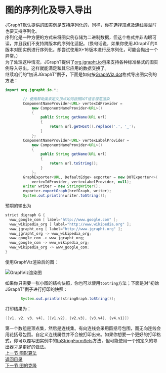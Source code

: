 # 图的序列化及导入导出  
JGraphT默认提供的图实例是支持[序列化](https://docs.oracle.com/javase/8/docs/api/java/io/Serializable.html)的，同样，你在选择顶点及连线类型时也要支持序列化。  
序列化是一种方便的方式来将图实例存储为二进制数据，但这个格式并非肉眼可读，并且我们不支持跨版本的序列化适配。（换句话说，如果你使用JGraphT的X版本对图实例进行序列化，却尝试使用X+16版本进行反序列化，可能会抛出一个异常。）  
为了处理这种情况，JGraphT提供了[org.jgrapht.io](https://jgrapht.org/javadoc/org/jgrapht/io/package-summary.html)包来支持各种标准格式的图实例导入导出。这样就能满足和其它应用的数据交换了。  
继续咱们的“初识JGraphT”例子，下面是如何按[GraphViz.dot](https://www.graphviz.org/)格式导出图实例的方法：  
``` java
import org.jgrapht.io.*;

        // 使用帮助类来定义顶点如何按照DOT语言规范渲染
        ComponentNameProvider<URL> vertexIdProvider =
            new ComponentNameProvider<URL>()
            {
                public String getName(URL url)
                {
                    return url.getHost().replace('.', '_');
                }
            };
        ComponentNameProvider<URL> vertexLabelProvider =
            new ComponentNameProvider<URL>()
            {
                public String getName(URL url)
                {
                    return url.toString();
                }
            };
        GraphExporter<URL, DefaultEdge> exporter = new DOTExporter<>(
            vertexIdProvider, vertexLabelProvider, null);
        Writer writer = new StringWriter();
        exporter.exportGraph(hrefGraph, writer);
        System.out.println(writer.toString());
```  
预期的输出为  
``` java
strict digraph G {
  www_google_com [ label="http://www.google.com" ];
  www_wikipedia_org [ label="http://www.wikipedia.org" ];
  www_jgrapht_org [ label="http://www.jgrapht.org" ];
  www_jgrapht_org -> www_wikipedia_org;
  www_google_com -> www_jgrapht_org;
  www_google_com -> www_wikipedia_org;
  www_wikipedia_org -> www_google_com;
}
```  
使用GraphViz渲染后的图：  

![GraphViz渲染图](https://jgrapht.org/guide/hello.png)  

如果你只需要一张小图的结构快照，你也可以使用`toString`方法；下面是对“初始JGraphT”例子进行打印的快照：  
``` java
       System.out.println(stringGraph.toString());
```  
打印结果为：  
``` java
([v1, v2, v3, v4], [{v1,v2}, {v2,v3}, {v3,v4}, {v4,v1}])
```  
第一个数组是顶点集，然后是连线集。有向连线会采用圆括号包围，而无向连线会用花括号包围。自定义连线属性并不会被打印出来。如果你想要一个更好的打印格式，你可以覆写图实例中的[toStringFormSets](https://jgrapht.org/javadoc/org/jgrapht/graph/AbstractGraph.html#toStringFromSets-java.util.Collection-java.util.Collection-boolean-)方法，但可能使用一个预定义的导出器才是更好的做法。  
[上一节 图形算法](https://github.com/roysong/reseachTec/blob/master/graph/jGraphT/apply/dev/9_%E5%9B%BE%E5%BD%A2%E7%AE%97%E6%B3%95.md)  
[返回目录](https://github.com/roysong/reseachTec/tree/master/graph/jGraphT/apply/dev#jgrapht%E5%BC%80%E5%8F%91%E6%8C%87%E5%8D%97%E6%80%BB%E7%BA%B2)  
[下一节 图的克隆](https://github.com/roysong/reseachTec/blob/master/graph/jGraphT/apply/dev/11_%E5%9B%BE%E7%9A%84%E5%85%8B%E9%9A%86.md)  
